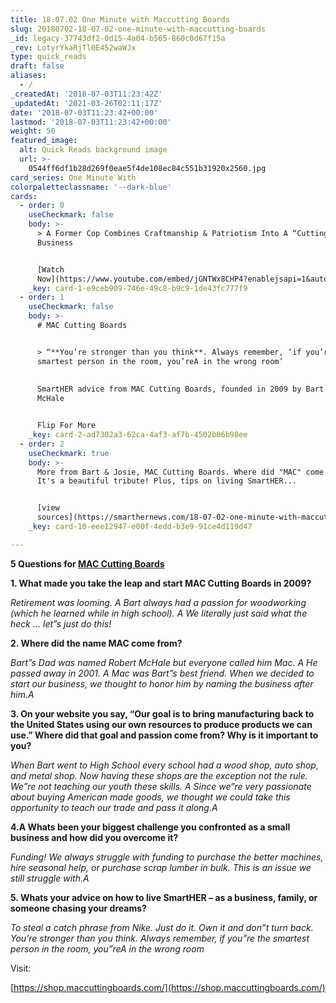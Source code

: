 ```yaml
---
title: 18.07.02 One Minute with Maccutting Boards
slug: 20180702-18-07-02-one-minute-with-maccutting-boards
_id: legacy-37743df2-0d15-4a04-b565-860c0d67f15a
_rev: LotyrYkaRjTl0E452waWJx
type: quick_reads
draft: false
aliases:
  - /
_createdAt: '2018-07-03T11:23:42Z'
_updatedAt: '2021-03-26T02:11:17Z'
date: '2018-07-03T11:23:42+00:00'
lastmod: '2018-07-03T11:23:42+00:00'
weight: 50
featured_image:
  alt: Quick Reads background image
  url: >-
    0544ff6df1b28d269f0eae5f4de108ec84c551b31920x2560.jpg
card_series: One Minute With
colorpaletteclassname: '--dark-blue'
cards:
  - order: 0
    useCheckmark: false
    body: >-
      > A Former Cop Combines Craftmanship & Patriotism Into A “Cutting Edge”
      Business


      [Watch
      Now](https://www.youtube.com/embed/jGNTWx8CHP4?enablejsapi=1&autoplay=1&rel=0)
    _key: card-1-e9ceb909-746e-49c8-b9c9-1de43fc777f9
  - order: 1
    useCheckmark: false
    body: >-
      # MAC Cutting Boards


      > “**You’re stronger than you think**. Always remember, ‘if you’re the
      smartest person in the room, you’reA in the wrong room’  
        
        
      SmartHER advice from MAC Cutting Boards, founded in 2009 by Bart & Josie
      McHale


      Flip For More
    _key: card-2-ad7302a3-62ca-4af3-af7b-4502b06b98ee
  - order: 2
    useCheckmark: true
    body: >-
      More from Bart & Josie, MAC Cutting Boards. Where did "MAC" come from?
      It's a beautiful tribute! Plus, tips on living SmartHER...


      [view
      sources](https://smarthernews.com/18-07-02-one-minute-with-maccutting-boards/)
    _key: card-10-eee12947-e00f-4edd-b3e9-91ce4d119d47

---
```

**5 Questions for [MAC Cutting Boards](https://shop.maccuttingboards.com/)**

**1. What made you take the leap and start MAC Cutting Boards in 2009?**

_Retirement was looming. A Bart always had a passion for woodworking (which he learned while in high school). A We literally just said what the heck … let”s just do this!_

**2. Where did the name MAC come from?**

_Bart”s Dad was named Robert McHale but everyone called him Mac. A He passed away in 2001. A Mac was Bart”s best friend. When we decided to start our business, we thought to honor him by naming the business after him.A_

**3. On your website you say, “Our goal is to bring manufacturing back to the United States using our own resources to produce products we can use.” Where did that goal and passion come from? Why is it important to you?**

_When Bart went to High School every school had a wood shop, auto shop, and metal shop. Now having these shops are the exception not the rule. We”re not teaching our youth these skills. A Since we”re very passionate about buying American made goods, we thought we could take this opportunity to teach our trade and pass it along.A_

**4.A Whats been your biggest challenge you confronted as a small business and how did you overcome it?**

_Funding! We always struggle with funding to purchase the better machines, hire seasonal help, or purchase scrap lumber in bulk. This is an issue we still struggle with.A_

**5. Whats your advice on how to live SmartHER – as a business, family, or someone chasing your dreams?**

_To steal a catch phrase from Nike. Just do it. Own it and don”t turn back. You’re stronger than you think. Always remember, if you”re the smartest person in the room, you”reA in the wrong room_

Visit:

[https://shop.maccuttingboards.com/](https://shop.maccuttingboards.com/)